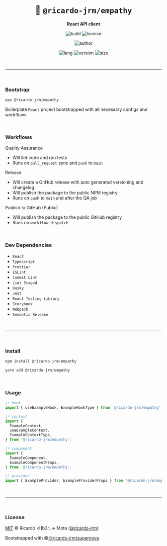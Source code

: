 <div align="center">

# 🌸 `@ricardo-jrm/empathy`

<b>React API client</b>

![build](https://img.shields.io/github/workflow/status/ricardo-jrm/empathy/Continuous%20Integration?style=for-the-badge)
![license](https://img.shields.io/github/license/ricardo-jrm/empathy?style=for-the-badge)

![author](<https://img.shields.io/badge/Author-Ricardo%20%3Cl1b3r__--%3E%20Mota%20(%40ricardo--jrm)-orange?style=for-the-badge>)

![lang](https://img.shields.io/github/languages/top/ricardo-jrm/empathy?style=for-the-badge)
![version](https://img.shields.io/npm/v/@ricardo-jrm/empathy?style=for-the-badge)
![size](https://img.shields.io/bundlephobia/min/@ricardo-jrm/empathy?style=for-the-badge)

</div>

<br />

---

<br />

### <b>Bootstrap</b>

```ts
npx @ricardo-jrm/empathy
```

Boilerplate `React` project bootstrapped with all necessary configs and workflows

<br />

### <b>Workflows</b>

Quality Assurance

- Will lint code and run tests
- Runs on `pull_request` sync and `push` to `main`

Release

- Will create a GitHub release with auto generated versioning and changelog
- Will publish the package to the public NPM registry
- Runs on `push` to `main` and after the QA job

Publish to GitHub (Public)

- Will publish the package to the public GitHub registry
- Runs on `workflow_dispatch`

<br />

### <b>Dev Dependencies</b>

- `React`
- `Typescript`
- `Prettier`
- `ESLint`
- `Commit Lint`
- `Lint Staged`
- `Husky`
- `Jest`
- `React Testing Library`
- `Storybook`
- `Webpack`
- `Semantic Release`

<br />

---

<br />

### <b>Install</b>

```ts
npm install @ricardo-jrm/empathy

yarn add @ricardo-jrm/empathy
```

<br />

### <b>Usage</b>

```ts
// hook
import { useExampleHook, ExampleHookType } from '@ricardo-jrm/empathy';

// context
import {
  ExampleContext,
  useExampleContext,
  ExampleContextType,
} from '@ricardo-jrm/empathy';

// component
import {
  ExampleComponent,
  ExampleComponentProps,
} from '@ricardo-jrm/empathy';

// provider
import { ExampleProvider, ExampleProviderProps } from '@ricardo-jrm/empathy';
```

<br />

---

<br />

### <b>License</b>

[MIT](https://github.com/ricardo-jrm/empathy/blob/main/LICENSE) © Ricardo <l1b3r\_-> Mota ([@ricardo-jrm](https://github.com/ricardo-jrm))

Bootstrapped with 🟣[@ricardo-jrm/supernova](https://github.com/ricardo-jrm/supernova)

<br />
